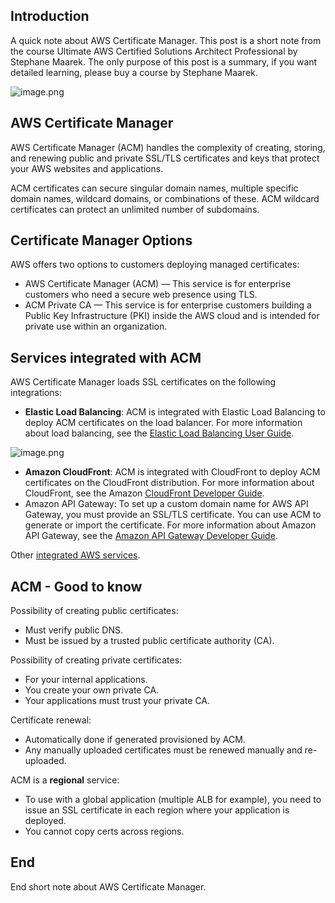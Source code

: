 ## Introduction
A quick note about AWS Certificate Manager. This post is a short note from the course Ultimate AWS Certified Solutions Architect Professional by Stephane Maarek. The only purpose of this post is a summary, if you want detailed learning, please buy a course by Stephane Maarek.

![image.png](https://images.viblo.asia/b45c417a-fe2d-4191-ab1a-14ed72f5e052.png)

## AWS Certificate Manager
AWS Certificate Manager (ACM) handles the complexity of creating, storing, and renewing public and private SSL/TLS certificates and keys that protect your AWS websites and applications.

ACM certificates can secure singular domain names, multiple specific domain names, wildcard domains, or combinations of these. ACM wildcard certificates can protect an unlimited number of subdomains.

## Certificate Manager Options
AWS offers two options to customers deploying managed certificates:
+ AWS Certificate Manager (ACM) — This service is for enterprise customers who need a secure web presence using TLS.
+ ACM Private CA — This service is for enterprise customers building a Public Key Infrastructure (PKI) inside the AWS cloud and is intended for private use within an organization.

## Services integrated with ACM
AWS Certificate Manager loads SSL certificates on the following integrations:
+ **Elastic Load Balancing**: ACM is integrated with Elastic Load Balancing to deploy ACM certificates on the load balancer. For more information about load balancing, see the [Elastic Load Balancing User Guide](https://docs.aws.amazon.com/elasticloadbalancing/latest/userguide/).

![image.png](https://images.viblo.asia/b7f20aef-9ba4-4fdc-a3e7-efbb31c77b7e.png)

+ **Amazon CloudFront**: ACM is integrated with CloudFront to deploy ACM certificates on the CloudFront distribution. For more information about CloudFront, see the Amazon [CloudFront Developer Guide](https://docs.aws.amazon.com/AmazonCloudFront/latest/DeveloperGuide/).
+ Amazon API Gateway: To set up a custom domain name for AWS API Gateway, you must provide an SSL/TLS certificate. You can use ACM to generate or import the certificate. For more information about Amazon API Gateway, see the [Amazon API Gateway Developer Guide](https://docs.aws.amazon.com/apigateway/latest/developerguide/).

Other [integrated AWS services](https://docs.aws.amazon.com/acm/latest/userguide/acm-services.html).

## ACM - Good to know
Possibility of creating public certificates:
+ Must verify public DNS.
+ Must be issued by a trusted public certificate authority (CA).

Possibility of creating private certificates:
+ For your internal applications.
+ You create your own private CA.
+ Your applications must trust your private CA.

Certificate renewal:
+ Automatically done if generated provisioned by ACM.
+ Any manually uploaded certificates must be renewed manually and re-uploaded.

ACM is a **regional** service:
+ To use with a global application (multiple ALB for example), you need to issue an SSL certificate in each region where your application is deployed.
+ You cannot copy certs across regions.

## End
End short note about AWS Certificate Manager.